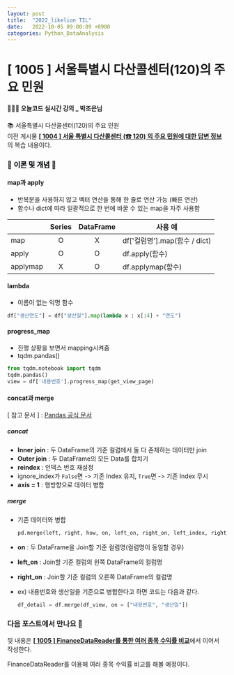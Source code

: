 ```yaml
---
layout: post
title:  "2022_likelion TIL"
date:   2022-10-05 09:00:09 +0900
categories: Python_DataAnalysis
---
```

# [ 1005 ] 서울특별시 다산콜센터(120)의 주요 민원

#### 👩🏻‍💻 오늘코드 실시간 강의 _ 박조은님
📚 서울특별시 다산콜센터(120)의 주요 민원 <br/>
이전 게시물 [**[ 1004 ] 서울 특별시 다산콜센터 (☎ 120) 의 주요 민원에 대한 답변 정보**](https://seul1230.github.io/2022_likelion/2022-10-04-likelion-TIL2/)의 복습 내용이다.





### 📑 <mark style='background-color: #f6f8fa'> 이론 및 개념</mark> 📑

#### map과 apply
- 반복문을 사용하지 않고 벡터 연산을 통해 한 줄로 연산 가능 (빠른 연산)
- 함수나 dict에 따라 일괄적으로 한 번에 바꿀 수 있는 map을 자주 사용함

<!-- <div align="center"> -->

||Series|DataFrame|사용 예|
|---|:---:|:---:|---|
|map|O|X|df['컬럼명'].map(함수 / dict)|
|apply|O|O|df.apply(함수)|
|applymap|X|O|df.applymap(함수)|

<!-- </div> -->

#### lambda
- 이름이 없는 익명 함수
```python
df["생산연도"] = df["생산일"].map(lambda x : x[:4] + "연도")
```

#### progress_map
- 진행 상황을 보면서 mapping시켜줌
- tqdm.pandas()
```python
from tqdm.notebook import tqdm
tqdm.pandas()
view = df['내용번호'].progress_map(get_view_page)
```

#### concat과 merge
[ 참고 문서 ] : [Pandas 공식 문서](https://pandas.pydata.org/pandas-docs/stable/getting_started/intro_tutorials/08_combine_dataframes.html#min-tut-08-combine)

##### concat
- **Inner join** : 두 DataFrame의 기준 컬럼에서 둘 다 존재하는 데이터만 join
- **Outer join** : 두 DataFrame의 모든 Data를 합치기
- **reindex** : 인덱스 번호 재설정
- ignore_index가 `False`면 -> 기존 Index 유지, `True`면 -> 기존 Index 무시
- **axis = 1** : 행방향으로 데이터 병합

##### merge 
- 기존 데이터와 병합
  
  ```python
  pd.merge(left, right, how, on, left_on, right_on, left_index, right_index)
  ```
- **on** : 두 DataFrame을 Join할 기준 컬럼명(컬럼명이 동일할 경우)
- **left_on** : Join할 기준 컬럼의 왼쪽 DataFrame의 컬럼명
- **right_on** : Join할 기준 컬럼의 오른쪽 DataFrame의 컬럼명
- ex) 내용번호와 생산일을 기준으로 병합한다고 하면 코드는 다음과 같다.
  ```python
  df_detail = df.merge(df_view, on = ["내용번호", "생산일"])
  ```

### 다음 포스트에서 만나요 🙌
뒷 내용은 [**[ 1005 ] FinanceDataReader를 통한 여러 종목 수익률 비교**](https://seul1230.github.io/2022_likelion/2022-10-05-likelion-TIL2/)에서 이어서 작성한다.

FinanceDataReader를 이용해 여러 종목 수익률 비교를 해볼 예정이다.



<!-- ### 🐾　　🐾
### 🐾　　🐾
### 🐾　　🐾
### 🐾　　🐾
### 🐾　　🐾
### 🐾　　🐾 
<font color='dodgerblue'> 예쁜 파랑 </font>
<font color='lightgray'>Miss</font>
<mark style='background-color: #f1f8ff'> 연한 파랑 </mark>
<mark style='background-color: #fff5b1'> 연한 노랑 </mark>
<mark style='background-color: #ffdce0'> 연한 빨강 </mark>
<mark style='background-color: #dcffe4'> 연한 초록 </mark>
<mark style='background-color: #f5f0ff'> 연한 보라 </mark>
<mark style='background-color: #f6f8fa'> 연한 회색 </mark>
-->

